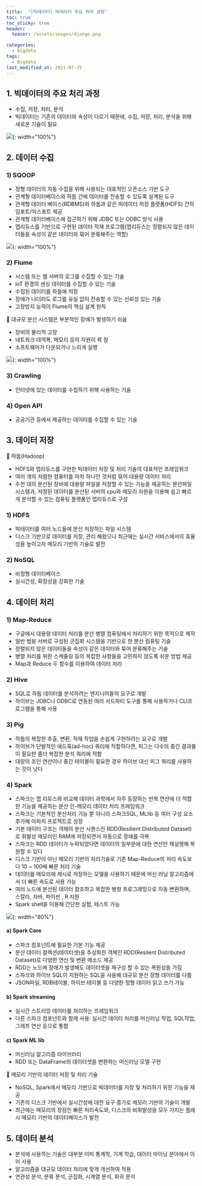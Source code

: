 ```yaml
---
title:  "[빅데이터] 빅테이터 주요 처리 과정"
toc: true
toc_sticky: true
header:
  teaser: /assets/images/django.png

categories:
  - Bigdata
tags:
  - Bigdata
last_modified_at: 2021-07-25
---  
```



## 1. 빅데이터의 주요 처리 과정

- 수집, 저장, 처리, 분석  
- 빅데이터는 기존의 데이터와 속성이 다르기 때문에, 수집, 저장, 처리, 분석을 위해 새로운 기술이 필요  

![](/assets/images/bigdata_3.png){: width="100%"}  

## 2. 데이터 수집
### 1) SQOOP 
- 정형 데이터의 자동 수집을 위해 사용되는 대표적인 오픈소스 기반 도구
- 관계형 데이터베이스와 하둡 간에 데이터를 전송할 수 있도록 설계된 도구
- 관계형 데이터 베이스(RDBMS)와 하둡과 같은 빅데이터 저장 플랫폼(HDFS) 간의 임포트/익스포트 제공
- 관계형 데이터베이스에 접근하기 위해 JDBC 또는 ODBC 방식 사용  
- 맵리듀스를 기반으로 구현된 데이터 적재 프로그램(맵리듀스는 정렬되지 않은 데이터들을 속성이 같은 데이터와 묶어 분류해주는 역할)

![](/assets/images/bigdata_4.png){: width="100%"}  

### 2) Flume
- 시스템 또는 웹 서버의 로그를 수집할 수 있는 기술
- IoT 환경의 센싱 데이터를 수집할 수 있는 기술  
- 수집된 데이터를 하둡에 저장
- 장애가 나더라도 로그를 유실 없이 전송할 수 있는 신뢰성 있는 기술  
- 고장방지 능력이 Flume의 핵심 설계 원칙

🔔 대규모 분산 시스템은 부분적인 장애가 발생하기 쉬움
- 장비의 물리적 고장
- 네트워크 대역폭, 메모리 등의 자원이 꽉 참
- 소프트웨어가 다운되거나 느리게 실행

![](/assets/images/bigdata_5.png){: width="100%"}  

### 3) Crawling
- 인터넷에 있는 데이터를 수집하기 위해 사용하는 기술

### 4) Open API
- 공공기관 등에서 제공하는 데이터를 수집할 수 있는 기술


## 3. 데이터 저장

🔔 하둡(Hadoop)  
- HDFS와 맵리듀스를 구현한 빅데이터 저장 및 처리 기술의 대표적인 프레임워크
- 여러 개의 저렴한 컴퓨터를 마치 하나인 것처럼 묶어 대용량 데이터 처리
- 수천 대의 분산된 장비에 대용량 파일을 저장할 수 있는 기능을 제공하는 분산파일 시스템과, 저장된 데이터를 분산된 서버의 cpu와 메모리 자원을 이용해 쉽고 빠르게 분석할 수 있는 컴퓨팅 플랫폼인 맵리듀스로 구성

### 1) HDFS
- 빅테이터를 여러 노드들에 분산 저장하는 파일 시스템
- 디스크 기반으로 데이터를 저장, 관리 해왔으나 최근에는 실시간 서비스에서의 효율성을 높이고자 메모리 기반의 기술로 발전

### 2) NoSQL
- 비정형 데이터베이스
- 실시간성, 확장성을 강화한 기술

## 4. 데이터 처리

### 1) Map-Reduce
- 구글에서 대용량 데이터 처리를 분산 병렬 컴퓨팅에서 처리하기 위한 목적으로 제작
- 일반 범용 서버로 구성된 군집화 시스템을 기반으로 한 분산 컴퓨팅 기술
- 정렬되지 않은 데이터들을 속성이 같은 데이터와 묶어 분류해주는 기술
- 병렬 처리를 위한 스케줄링 등의 복잡한 사항들을 고민하지 않도록 쉬운 방법 제공
- Map과 Reduce 두 함수를 이용하여 데이터 처리  

### 2) Hive
- SQL로 하둡 데이터를 분석하려는 엔지니어들의 요구로 개발
- 하이브는 JDBC나 ODBC로 연동된 여러 서드파티 도구를 통해 사용하거나 CLI프로그램을 통해 사용

### 3) Pig
- 하둡의 복잡한 추출, 변환, 적재 작업을 손쉽게 구현하려는 요구로 개발
- 하이브가 단발적인 애드혹(ad-hoc) 쿼리에 적합하다면, 피그는 다수의 중간 결과물이 필요한 좀더 복잡한 분석 쿼리에 적합
- 대량의 조인 연산이나 중간 테이블이 필요한 경우 하이브 대신 피그 쿼리를 사용하는 것이 낫다


### 4) Spark
- 스파크는 맵 리듀스와 비교해 데이터 과학에서 자주 등장하는 반복 연산에 더 적합한 기능을 제공하는 분산 인-메모리 데이터 처리 프레임워크
- 스파크는 기본적인 분산처리 기능 뿐 아니라 스파크SQL, MLlib 등 여러 구성 요소 추가해 아파치 프로젝트로 성장
- 기본 데이터 구조는 객체의 분산 시퀀스인 RDD(Resilient Distributed Dataset)로 휘발성 메모리인 RAM에 저장되면서 자동으로 장애를 극복 
- 스파크는 RDD 데이터가 누락되었다면 데이터의 일부분에 대한 연산만 재실행해 복원할 수 있다
- 디스크 기반이 아닌 메모리 기반의 처리기술로 기존 Map-Reduce의 처리 속도보다 10 ~ 100배 빠른 처리 기술
- 데이터를 메모리에 캐시로 저장하는 모델을 사용하기 때문에 머신 러닝 알고리즘에서 더 빠른 속도로 사용 가능
- 여러 노드에 분산된 데이터 참조하고 복잡한 병령 프로그래밍으로 자동 변환하며, 스칼라, 자바, 파이썬 , R 지원
- Spark shell을 이용해 간단한 실험, 테스트 가능  

![](/assets/images/bigdata_6.png){: width="80%"}  

#### a) Spark Core

- 스파크 컴포넌트에 필요한 기본 기능 제공
- 분산 데이터 컬렉션(데이터셋)을 추상화한 객체인 RDD(Resilent Distributed Dataset)로 다양한 연산 및 변환 메소드 제공
- RDD는 노드에 장애가 발생해도 데이터셋을 재구성 할 수 있는 복원성을 가짐
- 스파크와 하이브 SQL이 지원하는 SQL을 사용해 대규모 분산 정형 데이터를 다룸
- JSON파일, RDB테이블, 하이브 테이블 등 다양한 정형 데이터 읽고 쓰기 가능

#### b) Spark streaming

- 실시간 스트리밍 데이터를 처리하는 프레임워크
- 다른 스파크 컴포넌트와 함께 사용: 실시간 데이터 처리를 머신러닝 작업, SQL작업, 그래프 연산 등으로 통합

#### c) Spark ML lib
- 머신러닝 알고리즘 라이브러리
- RDD 또는 DataFrame의 데이터셋을 변환하는 머신러닝 모델 구현

🔔 메모리 기반의 데이터 저장 및 처리 기술  
- NoSQL, Spark에서 메모리 기반으로 빅데이터를 저장 및 처리하기 위한 기능을 제공
- 기존의 디스크 기반에서 실시간성에 대한 요구 증가로 메모리 기반의 기술이 개발
- 최근에는 메모리의 장점인 빠른 처리속도와, 디스크의 비휘발성을 모두 가지는 플래시 메모리 기반의 데이터베이스가 발전

## 5. 데이터 분석
- 분석에 사용하는 기술은 대부분 이미 통계학, 기계 학습, 데이터 마이닝 분야에서 이미 사용
- 알고리즘을 대규모 데이터 처리에 맞게 개선하여 적용
- 연관성 분석, 분류 분석, 군집화, 시계열 분석, 회귀 분석  
